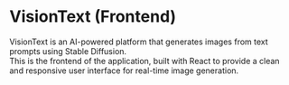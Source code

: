 # VisionText (Frontend)

VisionText is an AI-powered platform that generates images from text prompts using Stable Diffusion.  
This is the frontend of the application, built with React to provide a clean and responsive user interface for real-time image generation.
